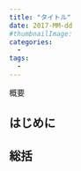 ```yaml
---
title: "タイトル"
date: 2017-MM-dd
#thumbnailImage: 
categories:
  - 
tags:
  - 
---
```


概要

<!--more-->

<!--toc-->


はじめに
--------


総括
----
